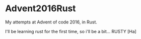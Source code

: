 # Advent2016Rust
My attempts at Advent of code 2016, in Rust.

I'll be learning rust for the first time, so i'll be a bit... RUSTY [Ha]
